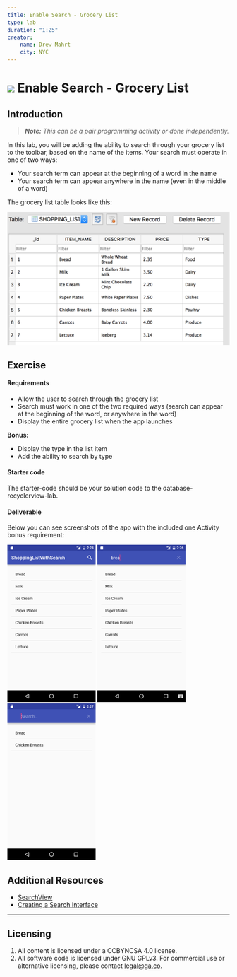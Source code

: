 ```yaml
---
title: Enable Search - Grocery List
type: lab
duration: "1:25"
creator:
    name: Drew Mahrt
    city: NYC
---
```




# ![](https://ga-dash.s3.amazonaws.com/production/assets/logo-9f88ae6c9c3871690e33280fcf557f33.png) Enable Search - Grocery List

## Introduction

> ***Note:*** _This can be a pair programming activity or done independently._

In this lab, you will be adding the ability to search through your grocery list to the toolbar, based on the name of the items. Your search must operate in one of two ways:

- Your search term can appear at the beginning of a word in the name
- Your search term can appear anywhere in the name (even in the middle of a word)

The grocery list table looks like this:

![Grocery List](./screenshots/table.png)

## Exercise

#### Requirements

- Allow the user to search through the grocery list
- Search must work in one of the two required ways (search can appear at the beginning of the word, or anywhere in the word)
- Display the entire grocery list when the app launches

**Bonus:**

- Display the type in the list item
- Add the ability to search by type

#### Starter code

The starter-code should be your solution code to the database-recyclerview-lab.

#### Deliverable

Below you can see screenshots of the app with the included one Activity bonus requirement:

  <img src="./screenshots/screen1.png" width="200">
  <img src="./screenshots/screen2.png" width="200">
  <img src="./screenshots/screen3.png" width="200">

## Additional Resources

- [SearchView](http://developer.android.com/reference/android/widget/SearchView.html)
- [Creating a Search Interface](http://developer.android.com/guide/topics/search/search-dialog.html)

---

## Licensing
1. All content is licensed under a CC­BY­NC­SA 4.0 license.
2. All software code is licensed under GNU GPLv3. For commercial use or alternative licensing, please contact [legal@ga.co](mailto:legal@ga.co).
